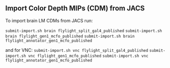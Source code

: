 ## Import Color Depth MIPs (CDM) from JACS

To import brain LM CDMs from JACS run:

`submit-import.sh brain flylight_split_gal4_published`
`submit-import.sh brain flylight_gen1_mcfo_published`
`submit-import.sh brain flylight_annotator_gen1_mcfo_published`

and for VNC:
`submit-import.sh vnc flylight_split_gal4_published`
`submit-import.sh vnc flylight_gen1_mcfo_published`
`submit-import.sh vnc flylight_annotator_gen1_mcfo_published`

